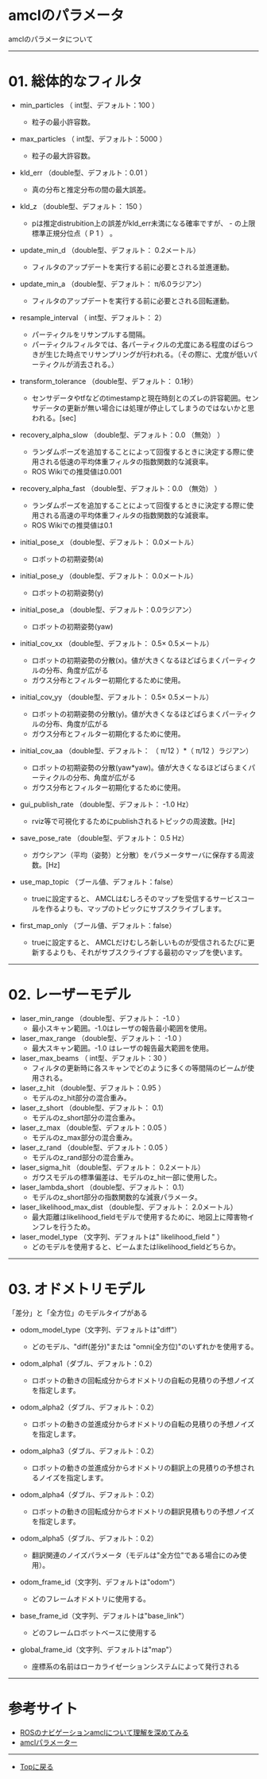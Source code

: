 # amclのパラメータ
amclのパラメータについて

---

# 01. 総体的なフィルタ
- min_particles （ int型、デフォルト：100 ）
    - 粒子の最小許容数。

- max_particles （ int型、デフォルト：5000 ）
    - 粒子の最大許容数。

- kld_err （double型、デフォルト：0.01 ）
    - 真の分布と推定分布の間の最大誤差。

- kld_z （double型、デフォルト： 150 ）
    - pは推定distrubition上の誤差がkld_err未満になる確率ですが、 - の上限標準正規分位点（ P 1 ） 。

- update_min_d （double型、デフォルト： 0.2メートル）
    - フィルタのアップデートを実行する前に必要とされる並進運動。 

- update_min_a （double型、デフォルト： π/6.0ラジアン）
    - フィルタのアップデートを実行する前に必要とされる回転運動。

- resample_interval （ int型、デフォルト： 2）
    - パーティクルをリサンプルする間隔。
    - パーティクルフィルタでは、各パーティクルの尤度にある程度のばらつきが生じた時点でリサンプリングが行われる。（その際に、尤度が低いパーティクルが消去される。）

- transform_tolerance （double型、デフォルト： 0.1秒）
    - センサデータやtfなどのtimestampと現在時刻とのズレの許容範囲。センサデータの更新が無い場合には処理が停止してしまうのではないかと思われる。[sec]

- recovery_alpha_slow （double型、デフォルト：0.0 （無効） ）
    - ランダムポーズを追加することによって回復するときに決定する際に使用される低速の平均体重フィルタの指数関数的な減衰率。
    - ROS Wikiでの推奨値は0.001

- recovery_alpha_fast （double型、デフォルト：0.0 （無効） ）
    - ランダムポーズを追加することによって回復するときに決定する際に使用される高速の平均体重フィルタの指数関数的な減衰率。
    - ROS Wikiでの推奨値は0.1

- initial_pose_x （double型、デフォルト： 0.0メートル）
    - ロボットの初期姿勢(a)

- initial_pose_y （double型、デフォルト： 0.0メートル）
    - ロボットの初期姿勢(y)

- initial_pose_a （double型、デフォルト：0.0ラジアン）
    - ロボットの初期姿勢(yaw)

- initial_cov_xx （double型、デフォルト： 0.5× 0.5メートル）
    - ロボットの初期姿勢の分散(x)。値が大きくなるほどばらまくパーティクルの分布、角度が広がる
    - ガウス分布とフィルター初期化するために使用。 

- initial_cov_yy （double型、デフォルト： 0.5× 0.5メートル）
    - ロボットの初期姿勢の分散(y)。値が大きくなるほどばらまくパーティクルの分布、角度が広がる
    - ガウス分布とフィルター初期化するために使用。 

- initial_cov_aa （double型、デフォルト： （ π/12 ）*（ π/12 ）ラジアン）
    - ロボットの初期姿勢の分散(yaw*yaw)。値が大きくなるほどばらまくパーティクルの分布、角度が広がる
    - ガウス分布とフィルター初期化するために使用。 

- gui_publish_rate （double型、デフォルト： -1.0 Hz）
    - rviz等で可視化するためにpublishされるトピックの周波数。[Hz]

- save_pose_rate （double型、デフォルト： 0.5 Hz）
    - ガウシアン（平均（姿勢）と分散）をパラメータサーバに保存する周波数。[Hz] 

- use_map_topic （ブール値、デフォルト：false）
    - trueに設定すると、 AMCLはむしろそのマップを受信するサービスコールを作るよりも、マップのトピックにサブスクライブします。

- first_map_only （ブール値、デフォルト：false）
    - trueに設定すると、 AMCLだけむしろ新しいものが受信されるたびに更新するよりも、それがサブスクライブする最初のマップを使います。

---

# 02. レーザーモデル
- laser_min_range （double型、デフォルト： -1.0 ）
    - 最小スキャン範囲。-1.0はレーザの報告最小範囲を使用。 
- laser_max_range （double型、デフォルト： -1.0 ）
    - 最大スキャン範囲。-1.0 はレーザの報告最大範囲を使用。
- laser_max_beams （ int型、デフォルト：30 ）
    - フィルタの更新時に各スキャンでどのように多くの等間隔のビームが使用される。 
- laser_z_hit （double型、デフォルト：0.95 ）
    - モデルのz_hit部分の混合重み。 
- laser_z_short （double型、デフォルト： 0.1）
    - モデルのz_short部分の混合重み。
- laser_z_max （double型、デフォルト：0.05 ）
    - モデルのz_max部分の混合重み。
- laser_z_rand （double型、デフォルト：0.05 ）
    - モデルのz_rand部分の混合重み。
- laser_sigma_hit （double型、デフォルト： 0.2メートル）
    - ガウスモデルの標準偏差は、モデルのz_hit一部に使用した。
- laser_lambda_short （double型、デフォルト： 0.1）
    - モデルのz_short部分の指数関数的な減衰パラメータ。
- laser_likelihood_max_dist （double型、デフォルト： 2.0メートル）
    - 最大距離はlikelihood_fieldモデルで使用するために、地図上に障害物インフレを行うため。 
- laser_model_type （文字列、デフォルトは" likelihood_field " ）
    - どのモデルを使用すると、ビームまたはlikelihood_fieldどちらか。

---

# 03. オドメトリモデル
「差分」と「全方位」のモデルタイプがある

- odom_model_type（文字列、デフォルトは"diff"）
    - どのモデル、"diff(差分)"または "omni(全方位)"のいずれかを使用する。
 
- odom_alpha1（ダブル、デフォルト：0.2）
    - ロボットの動きの回転成分からオドメトリの自転の見積りの予想ノイズを指定します。
 

- odom_alpha2（ダブル、デフォルト：0.2）
    - ロボットの動きの並進成分からオドメトリの自転の見積りの予想ノイズを指定します。
 
- odom_alpha3（ダブル、デフォルト：0.2）
    - ロボットの動きの並進成分からオドメトリの翻訳上の見積りの予想されるノイズを指定します。
 
- odom_alpha4（ダブル、デフォルト：0.2）
    - ロボットの動きの回転成分からオドメトリの翻訳見積もりの予想ノイズを指定します。

- odom_alpha5（ダブル、デフォルト：0.2）
    - 翻訳関連のノイズパラメータ（モデルは"全方位"である場合にのみ使用）。

- odom_frame_id（文字列、デフォルトは"odom"）
    - どのフレームオドメトリに使用する。

- base_frame_id（文字列、デフォルトは"base_link"）
    - どのフレームロボットベースに使用する

- global_frame_id（文字列、デフォルトは"map"）
    - 座標系の名前はローカライゼーションシステムによって発行される

---

# 参考サイト
- [ROSのナビゲーションamclについて理解を深めてみる](https://sy-base.com/myrobotics/ros/ros-amcl/)
- [amclパラメーター](http://rosrosrosrosros.blogspot.com/2013/09/amcl.html)

---

- [Topに戻る](https://gitlab.com/TeamSOBITS/sobit_navigation_stack#sobit-navigation-stack)